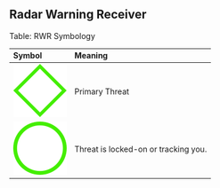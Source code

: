 ## Radar Warning Receiver

Table: RWR Symbology

Symbol | Meaning
:-|:-
![](rwr/primary-threat.svg) | Primary Threat
![](rwr/threat-locked.svg) | Threat is locked-on or tracking you.



